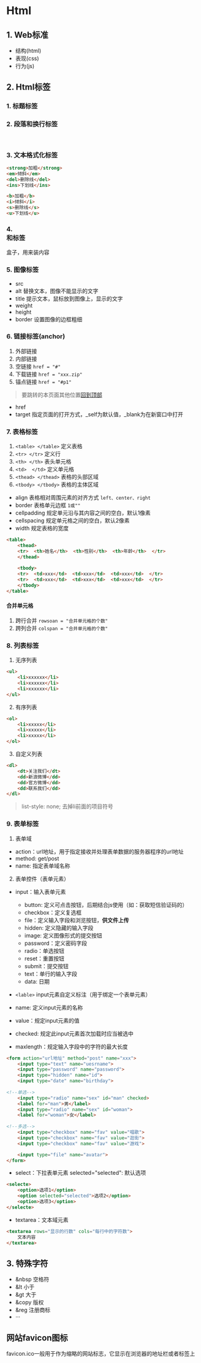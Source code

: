 # Html

## 1. Web标准

* 结构(html)
* 表现(css)
* 行为(js)

## 2. Html标签

### 1. 标题标签

### 2. 段落和换行标签

<br />

### 3. 文本格式化标签

```html
<strong>加粗</strong>
<em>倾斜</em>
<del>删除线</del>
<ins>下划线</ins>

<b>加粗</b>
<i>倾斜</i>
<s>删除线</s>
<u>下划线</u>
```

### 4. <div>和<span>标签

盒子，用来装内容

### 5. 图像标签

* src
* alt 替换文本，图像不能显示的文字
* title 提示文本，鼠标放到图像上，显示的文字
* weight
* height
* border 设置图像的边框粗细

### 6. 链接标签(anchor)

1. 外部链接
2. 内部链接
3. 空链接  `` href = "#" ``
4. 下载链接  `` href = "xxx.zip" ``
5. 锚点链接  `` href = "#p1" ``

> <p id="p1">要跳转的本页面其他位置<a href="#">回到顶部</a></p>

* href
* target 指定页面的打开方式，_self为默认值，_blank为在新窗口中打开

### 7. 表格标签

1. ``<table> </table>`` 定义表格
2. ``<tr> </tr>``  定义行
3. ``<th> </th>``  表头单元格
4. ``<td>  </td>`` 定义单元格
5. ``<thead> </thead>``  表格的头部区域
6. ``<tbody> </tbody>``  表格的主体区域

* align 表格相对周围元素的对齐方式  ``left、center、right``
* border 表格单元边框  `` 1或"" ``
* cellpadding 规定单元沿与其内容之间的空白，默认1像素
* cellspacing 规定单元格之间的空白，默认2像素
* width 规定表格的宽度

```html
<table>
    <thead>
    <tr>  <th>姓名</th>  <th>性别</th>  <th>年龄</th>  </tr>
    </thead>
    
    <tbody>
    <tr>  <td>xxx</td>  <td>xxx</td>  <td>xxx</td>  </tr>
    <tr>  <td>xxx</td>  <td>xxx</td>  <td>xxx</td>  </tr>
    </tbody>
</table>
```

#### 合并单元格

1. 跨行合并  `` rowsoan = "合并单元格的个数" ``
2. 跨列合并  `` colspan = "合并单元格的个数" ``

### 8. 列表标签

1. 无序列表

```html
<ul>
    <li>xxxxxx</li>
    <li>xxxxxx</li>
    <li>xxxxxx</li>
</ul>
```

2. 有序列表

```html
<ol>
    <li>xxxxx</li>
    <li>xxxxx</li>
    <li>xxxxx</li>
</ol>
```

3. 自定义列表

```html
<dl>
    <dt>关注我们</dt>
    <dd>新浪微博</dd>
    <dd>官方微博</dd>
    <dd>联系我们</dd>
</dl>
```

> list-style: none;  去掉li前面的项目符号

### 9. 表单标签

1. 表单域

* action：url地址，用于指定接收并处理表单数据的服务器程序的url地址
* method: get/post
* name: 指定表单域名称

2. 表单控件（表单元素）

* input：输入表单元素
  * button: 定义可点击按钮，后期结合js使用（如：获取短信验证码的）
  * checkbox：定义复选框
  * file：定义输入字段和浏览按钮，**供文件上传**
  * hidden: 定义隐藏的输入字段
  * image: 定义图像形式的提交按钮
  * password：定义密码字段
  * radio：单选按钮
  * reset：重置按钮
  * submit：提交按钮
  * text：单行的输入字段
  * data: 日期
* ``<lable>`` input元素自定义标注（用于绑定一个表单元素）

* name: 定义input元素的名称
* value：规定input元素的值
* checked: 规定此input元素首次加载时应当被选中
* maxlength：规定输入字段中的字符的最大长度

```html
<form action="url地址" method="post" name="xxx">
    <input type="text" name="uesrname">
    <input type="password" name="password">
    <input type="hidden" name="id">
    <input type="date" name="birthday">
    
<!--单选-->
    <input type="radio" name="sex" id="man" checked>
    <label for="man">男</label>
    <input type="radio" name="sex" id="woman">
    <label for="woman">女</label>
    
<!--多选-->
    <input type="checkbox" name="fav" value="唱歌">
    <input type="checkbox" name="fav" value="逛街">
    <input type="checkbox" name="fav" value="游戏">

    <input type="file" name="avatar">
</form>
```

* select：下拉表单元素
selected="selected": 默认选项

```html
<selecte>
    <option>选项1</option>
    <option selected="selected">选项2</option>
    <option>选项3</option>
</selecte>
```

* textarea：文本域元素

```html
<textarea rows="显示的行数" cols="每行中的字符数">
    文本内容
</textarea>
```

## 3. 特殊字符

* &nbsp 空格符
* &lt 小于
* &gt 大于
* &copy 版权
* &reg 注册商标
* ···

##  网站favicon图标

favicon.ico一般用于作为缩略的网站标志，它显示在浏览器的地址栏或者标签上